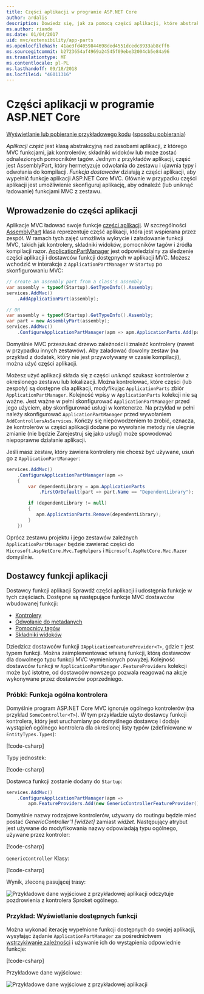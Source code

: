 ```yaml
---
title: Części aplikacji w programie ASP.NET Core
author: ardalis
description: Dowiedz się, jak za pomocą części aplikacji, które abstrakcje nad zasobami aplikacji, wykrywanie i uniknąć obciążania funkcji z zestawu.
ms.author: riande
ms.date: 01/04/2017
uid: mvc/extensibility/app-parts
ms.openlocfilehash: 41ae3fd4059844698ded4551dcedc8933ab8cff6
ms.sourcegitcommit: b2723654af4969a24545f09ebe32004cb5e84a96
ms.translationtype: MT
ms.contentlocale: pl-PL
ms.lasthandoff: 09/18/2018
ms.locfileid: "46011316"
---
```

# <a name="application-parts-in-aspnet-core"></a>Części aplikacji w programie ASP.NET Core

[Wyświetlanie lub pobieranie przykładowego kodu](https://github.com/aspnet/Docs/tree/master/aspnetcore/mvc/advanced/app-parts/sample) ([sposobu pobierania](xref:tutorials/index#how-to-download-a-sample))

*Aplikacji część* jest klasą abstrakcyjną nad zasobami aplikacji, z którego MVC funkcjami, jak kontrolerów, składniki widoków lub może zostać odnalezionych pomocników tagów. Jednym z przykładów aplikacji, część jest AssemblyPart, który hermetyzuje odwołania do zestawu i ujawnia typy i odwołania do kompilacji. *Funkcja dostawców* działają z części aplikacji, aby wypełnić funkcje aplikacji ASP.NET Core MVC. Głównie w przypadku części aplikacji jest umożliwienie skonfiguruj aplikację, aby odnaleźć (lub uniknąć ładowanie) funkcjami MVC z zestawu.

## <a name="introducing-application-parts"></a>Wprowadzenie do części aplikacji

Aplikacje MVC ładować swoje funkcje [części aplikacji](/dotnet/api/microsoft.aspnetcore.mvc.applicationparts.applicationpart). W szczególności [AssemblyPart](/dotnet/api/microsoft.aspnetcore.mvc.applicationparts.assemblypart#Microsoft_AspNetCore_Mvc_ApplicationParts_AssemblyPart) klasa reprezentuje część aplikacji, która jest wspierana przez zespół. W ramach tych zajęć umożliwia wykrycie i załadowanie funkcji MVC, takich jak kontrolery, składniki widoków, pomocników tagów i źródła kompilacji razor. [ApplicationPartManager](/dotnet/api/microsoft.aspnetcore.mvc.applicationparts.applicationpartmanager) jest odpowiedzialny za śledzenie części aplikacji i dostawców funkcji dostępnych w aplikacji MVC. Możesz wchodzić w interakcje z `ApplicationPartManager` w `Startup` po skonfigurowaniu MVC:

```csharp
// create an assembly part from a class's assembly
var assembly = typeof(Startup).GetTypeInfo().Assembly;
services.AddMvc()
    .AddApplicationPart(assembly);

// OR
var assembly = typeof(Startup).GetTypeInfo().Assembly;
var part = new AssemblyPart(assembly);
services.AddMvc()
    .ConfigureApplicationPartManager(apm => apm.ApplicationParts.Add(part));
```

Domyślnie MVC przeszukać drzewo zależności i znaleźć kontrolery (nawet w przypadku innych zestawów). Aby załadować dowolny zestaw (na przykład z dodatek, który nie jest przywoływany w czasie kompilacji), można użyć części aplikacji.

Możesz użyć aplikacji składa się z części *uniknąć* szukasz kontrolerów z określonego zestawu lub lokalizacji. Można kontrolować, które części (lub zespoły) są dostępne dla aplikacji, modyfikując `ApplicationParts` zbiór `ApplicationPartManager`. Kolejność wpisy w `ApplicationParts` kolekcji nie są ważne. Jest ważne w pełni skonfigurować `ApplicationPartManager` przed jego użyciem, aby skonfigurować usługi w kontenerze. Na przykład w pełni należy skonfigurować `ApplicationPartManager` przed wywołaniem `AddControllersAsServices`. Kończy się niepowodzeniem to zrobić, oznacza, że kontrolerów w części aplikacji dodane po wywołanie metody nie ulegnie zmianie (nie będzie Zarejestruj się jako usługi) może spowodować niepoprawne działanie aplikacji.

Jeśli masz zestaw, który zawiera kontrolery nie chcesz być używane, usuń go z `ApplicationPartManager`:

```csharp
services.AddMvc()
    .ConfigureApplicationPartManager(apm =>
    {
        var dependentLibrary = apm.ApplicationParts
            .FirstOrDefault(part => part.Name == "DependentLibrary");

        if (dependentLibrary != null)
        {
           apm.ApplicationParts.Remove(dependentLibrary);
        }
    })
```

Oprócz zestawu projektu i jego zestawów zależnych `ApplicationPartManager` będzie zawierać części do `Microsoft.AspNetCore.Mvc.TagHelpers` i `Microsoft.AspNetCore.Mvc.Razor` domyślnie.

## <a name="application-feature-providers"></a>Dostawcy funkcji aplikacji

Dostawcy funkcji aplikacji Sprawdź części aplikacji i udostępnia funkcje w tych częściach. Dostępne są następujące funkcje MVC dostawców wbudowanej funkcji:

* [Kontrolery](/dotnet/api/microsoft.aspnetcore.mvc.controllers.controllerfeatureprovider)
* [Odwołanie do metadanych](/dotnet/api/microsoft.aspnetcore.mvc.razor.compilation.metadatareferencefeatureprovider)
* [Pomocnicy tagów](/dotnet/api/microsoft.aspnetcore.mvc.razor.taghelpers.taghelperfeatureprovider)
* [Składniki widoków](/dotnet/api/microsoft.aspnetcore.mvc.viewcomponents.viewcomponentfeatureprovider)

Dziedzicz dostawców funkcji `IApplicationFeatureProvider<T>`, gdzie `T` jest typem funkcji. Można zaimplementować własną funkcji, którą dostawców dla dowolnego typu funkcji MVC wymienionych powyżej. Kolejność dostawców funkcji w `ApplicationPartManager.FeatureProviders` kolekcji może być istotne, od dostawców nowszego pozwala reagować na akcje wykonywane przez dostawców poprzedniego.

### <a name="sample-generic-controller-feature"></a>Próbki: Funkcja ogólna kontrolera

Domyślnie program ASP.NET Core MVC ignoruje ogólnego kontrolerów (na przykład `SomeController<T>`). W tym przykładzie użyto dostawcy funkcji kontrolera, który jest uruchamiany po domyślnego dostawcę i dodaje wystąpień ogólnego kontrolera dla określonej listy typów (zdefiniowane w `EntityTypes.Types`):

[!code-csharp[](./app-parts/sample/AppPartsSample/GenericControllerFeatureProvider.cs?highlight=13&range=18-36)]

Typy jednostek:

[!code-csharp[](./app-parts/sample/AppPartsSample/Model/EntityTypes.cs?range=6-16)]

Dostawca funkcji zostanie dodany do `Startup`:

```csharp
services.AddMvc()
    .ConfigureApplicationPartManager(apm => 
        apm.FeatureProviders.Add(new GenericControllerFeatureProvider()));
```

Domyślnie nazwy rodzajowe kontrolerów, używany do routingu będzie mieć postać *GenericController'1 [widżet]* zamiast *widżet*. Następujący atrybut jest używane do modyfikowania nazwy odpowiadają typu ogólnego, używane przez kontroler:

[!code-csharp[](./app-parts/sample/AppPartsSample/GenericControllerNameConvention.cs)]

`GenericController` Klasy:

[!code-csharp[](./app-parts/sample/AppPartsSample/GenericController.cs?highlight=5-6)]

Wynik, zleconą pasującej trasy:

![Przykładowe dane wyjściowe z przykładowej aplikacji odczytuje pozdrowienia z kontrolera Sproket ogólnego.](app-parts/_static/generic-controller.png)

### <a name="sample-display-available-features"></a>Przykład: Wyświetlanie dostępnych funkcji

Można wykonać iterację wypełnione funkcji dostępnych do swojej aplikacji, wysyłając żądanie `ApplicationPartManager` za pośrednictwem [wstrzykiwanie zależności](../../fundamentals/dependency-injection.md) i używanie ich do wystąpienia odpowiednie funkcje:

[!code-csharp[](./app-parts/sample/AppPartsSample/Controllers/FeaturesController.cs?highlight=16,25-27)]

Przykładowe dane wyjściowe:

![Przykładowe dane wyjściowe z przykładowej aplikacji](app-parts/_static/available-features.png)
